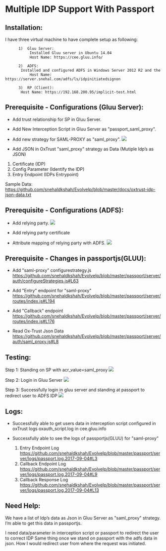 # Multiple IDP Support With Passport

## Installation: 
I have three virtual machine to have complete setup as following:
```        
      1)  Gluu Server:
           Installed Gluu server in Ubuntu 14.04
           Host Name: https://cee.gluu.info/

      2)  ADFS:
	   Installed and configured ADFS in Windows Server 2012 R2 and the 
           Host Name: https://server.snehal.com/adfs/ls/idpinitiatedsignon 

      3)  RP (Client):
	   Host Name: https://192.168.200.95/implicit-test.html
```



## Prerequisite - Configurations (Gluu Server):

- Add trust relationship for SP in Gluu Server.

- Add New Interception Script in Gluu Server as "passport_saml_proxy".

- Add new strategy for SAML-PROXY as "saml_proxy".
![](https://github.com/snehaldkshah/EvolveIp/blob/master/docs/img/Saml_Strategy.png?raw=true)

- Add JSON in OxTrust "saml_proxy" strategy as Data (Mutiple Idp’s as JSON)
1) Certificate (IDP)
2) Config Parameter (Identify the IDP)
3) Entry Endpoint    (IDPs Entrypoint)

Sample Data: https://github.com/snehaldkshah/EvolveIp/blob/master/docs/oxtrust-idp-json-data.txt



## Prerequisite - Configurations (ADFS):
- Add relying party.
![](https://github.com/snehaldkshah/EvolveIp/blob/master/docs/img/ADFS_1.png?raw=true)

- Add relying party certificate 

- Attribute mapping of relying party with ADFS.
![](https://github.com/snehaldkshah/EvolveIp/blob/master/docs/img/ADFS-2.png?raw=true)



## Prerequisite - Changes in passportjs(GLUU):

- Add  "saml-proxy" configurestrategy.js
https://github.com/snehaldkshah/EvolveIp/blob/master/passport/server/auth/configureStrategies.js#L63

- Add "Entry" endpoint for "saml-proxy"
https://github.com/snehaldkshah/EvolveIp/blob/master/passport/server/routes/index.js#L194

- Add "Callback" endpoint
https://github.com/snehaldkshah/EvolveIp/blob/master/passport/server/routes/index.js#L176

- Read Ox-Trust Json Data
https://github.com/snehaldkshah/EvolveIp/blob/master/passport/server/auth/saml_proxy.js#L8



## Testing:

Step 1: Standing on SP with acr_value=saml_proxy
![](https://github.com/snehaldkshah/EvolveIp/blob/master/docs/img/1.png?raw=true)

Step 2: Login in Gluu Server
![](https://github.com/snehaldkshah/EvolveIp/blob/master/docs/img/2.png?raw=true)

Step 3: Successfully login in gluu server and standing at passport to redirect user to ADFS IDP
![](https://github.com/snehaldkshah/EvolveIp/blob/master/docs/img/2.png?raw=true)



## Logs:

- Successfully able to get users data in interception script configured in oxTrust logs oxauth_script.log  in cee.gluu.info 

- Successfully able to see the logs of passportjs(GLUU) for "saml-proxy"
	1) Entry Endpoint Log
	 https://github.com/snehaldkshah/EvolveIp/blob/master/passport/server/logs/passport.log.2017-09-04#L3	
	2) Callback Endpoint Log
	https://github.com/snehaldkshah/EvolveIp/blob/master/passport/server/logs/passport.log.2017-09-04#L9
	3) Callback Response Log
	https://github.com/snehaldkshah/EvolveIp/blob/master/passport/server/logs/passport.log.2017-09-04#L13



## Need Help:

We have a list of Idp’s data as Json in Gluu Server as "saml_proxy" strategy. I’m able to get this data in passportjs. 

I need data/parameter in interception script  or passport to redirect the user to correct IDP
Same thing once we stand on passport with the adfs data in json. How I would redirect user from where the request was initiated. 
